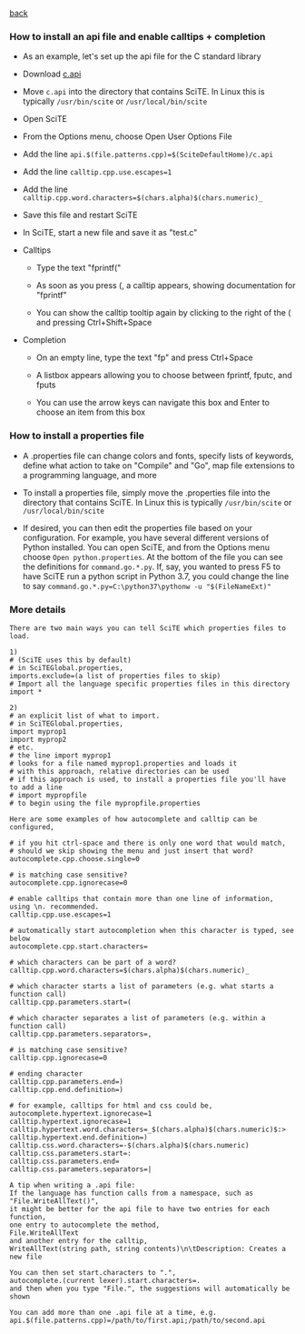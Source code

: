 
[back](api_files.md)

<a name="how_to_install_api"></a>
### How to install an api file and enable calltips + completion

* As an example, let's set up the api file for the C standard library

* Download [c.api](https://raw.githubusercontent.com/downpoured/scite-files/master/files/files/api_files/c.api)

* Move `c.api` into the directory that contains SciTE. In Linux this is typically `/usr/bin/scite` or `/usr/local/bin/scite`

* Open SciTE

* From the Options menu, choose Open User Options File

* Add the line `api.$(file.patterns.cpp)=$(SciteDefaultHome)/c.api`

* Add the line `calltip.cpp.use.escapes=1`

* Add the line `calltip.cpp.word.characters=$(chars.alpha)$(chars.numeric)_`

* Save this file and restart SciTE

* In SciTE, start a new file and save it as "test.c"

* Calltips

    * Type the text "fprintf("
    
    * As soon as you press (, a calltip appears, showing documentation for "fprintf"
    
    * You can show the calltip tooltip again by clicking to the right of the ( and pressing Ctrl+Shift+Space
    
* Completion

    * On an empty line, type the text "fp" and press Ctrl+Space
    
    * A listbox appears allowing you to choose between fprintf, fputc, and fputs
    
    * You can use the arrow keys can navigate this box and Enter to choose an item from this box


<a name="how_to_install_properties"></a>
### How to install a properties file

* A .properties file can change colors and fonts, specify lists of keywords, define what action to take on "Compile" and "Go", map file extensions to a programming language, and more

* To install a properties file, simply move the .properties file into the directory that contains SciTE. In Linux this is typically `/usr/bin/scite` or `/usr/local/bin/scite`

* If desired, you can then edit the properties file based on your configuration. For example, you have several different versions of Python installed. You can open SciTE, and from the Options menu choose `Open python.properties`. At the bottom of the file you can see the definitions for `command.go.*.py`. If, say, you wanted to press F5 to have SciTE run a python script in Python 3.7, you could change the line to say `command.go.*.py=C:\python37\pythonw -u "$(FileNameExt)"`

### More details

```
There are two main ways you can tell SciTE which properties files to load.

1) 
# (SciTE uses this by default)
# in SciTEGlobal.properties,
imports.exclude=(a list of properties files to skip)
# Import all the language specific properties files in this directory
import *

2) 
# an explicit list of what to import.
# in SciTEGlobal.properties,
import myprop1
import myprop2
# etc.
# the line import myprop1
# looks for a file named myprop1.properties and loads it
# with this approach, relative directories can be used
# if this approach is used, to install a properties file you'll have to add a line
# import mypropfile
# to begin using the file mypropfile.properties

Here are some examples of how autocomplete and calltip can be configured,

# if you hit ctrl-space and there is only one word that would match,
# should we skip showing the menu and just insert that word?
autocomplete.cpp.choose.single=0

# is matching case sensitive?
autocomplete.cpp.ignorecase=0

# enable calltips that contain more than one line of information, using \n. recommended.
calltip.cpp.use.escapes=1

# automatically start autocompletion when this character is typed, see below
autocomplete.cpp.start.characters=

# which characters can be part of a word?
calltip.cpp.word.characters=$(chars.alpha)$(chars.numeric)_

# which character starts a list of parameters (e.g. what starts a function call)
calltip.cpp.parameters.start=(

# which character separates a list of parameters (e.g. within a function call)
calltip.cpp.parameters.separators=,

# is matching case sensitive?
calltip.cpp.ignorecase=0

# ending character
calltip.cpp.parameters.end=)
calltip.cpp.end.definition=)

# for example, calltips for html and css could be,
autocomplete.hypertext.ignorecase=1
calltip.hypertext.ignorecase=1
calltip.hypertext.word.characters=_$(chars.alpha)$(chars.numeric)$:>
calltip.hypertext.end.definition=) 
calltip.css.word.characters=-$(chars.alpha)$(chars.numeric)
calltip.css.parameters.start=:
calltip.css.parameters.end=
calltip.css.parameters.separators=|

A tip when writing a .api file:
If the language has function calls from a namespace, such as "File.WriteAllText()",
it might be better for the api file to have two entries for each function,
one entry to autocomplete the method,
File.WriteAllText
and another entry for the calltip,
WriteAllText(string path, string contents)\n\tDescription: Creates a new file

You can then set start.characters to ".",
autocomplete.(current lexer).start.characters=.
and then when you type "File.", the suggestions will automatically be shown

You can add more than one .api file at a time, e.g.
api.$(file.patterns.cpp)=/path/to/first.api;/path/to/second.api

```

